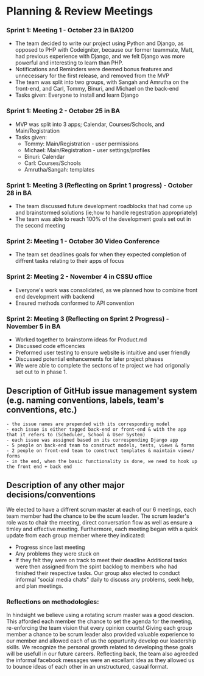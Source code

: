 

# <b>Planning & Review Meetings</b>

### <b>Sprint 1: Meeting 1</b> - October 23 in BA1200
 - The team decided to write our project using Python and Django, as opposed to PHP with Codeigniter, because our former teammate, Matt, had previous experience with Django, and we felt Django was more powerful and interesting to learn than PHP.
 - Notifications and Reminders were deemed bonus features and unnecessary for the first release, and removed from the MVP
 - The team was split into two groups, with Sangah and Amrutha on the front-end, and Carl, Tommy, Binuri, and Michael on the back-end
 - Tasks given: Everyone to install and learn Django

### <b>Sprint 1: Meeting 2</b> - October 25 in BA
 - MVP was split into 3 apps; Calendar, Courses/Schools, and Main/Registration
 - Tasks given:
	- Tommy: Main/Registration - user permissions
	- Michael: Main/Registration - user settings/profiles
	- Binuri: Calendar
	- Carl: Courses/Schools 
	- Amrutha/Sangah: templates
 
### <b>Sprint 1: Meeting 3 (Reflecting on Sprint 1 progress)</b> - October 28 in BA
 - The team discussed future development roadblocks that had come up and brainstormed solutions (ie;how to handle regestration appropriately)
 - The team was able to reach 100% of the development goals set out in the second meeting

  
### <b>Sprint 2: Meeting 1</b> - October 30 Video Conference
 - The team set deadlines goals for when they expected completion of diffrent tasks relating to their apps of focus

### <b>Sprint 2: Meeting 2</b> - November 4 in CSSU office
 - Everyone's work was consolidated, as we planned how to combine front end development with backend
 - Ensured methods conformed to API convention

### <b>Sprint 2: Meeting 3 (Reflecting on Sprint 2 Progress)</b> - November 5 in BA
 - Worked together to brainstorm ideas for Product.md
 - Discussed code efficencies
 - Preformed user testing to ensure website is intuitive and user friendly
 - Discussed potential enhancements for later project phases
 - We were able to complete the sectons of te project we had origonally set out to in phase 1.


## Description of GitHub issue management system (e.g. naming conventions, labels, team's conventions, etc.)
	- the issue names are prepended with its corresponding model
	- each issue is either tagged back-end or front-end & with the app that it refers to (Scheduler, School & User System) 
	- each issue was assigned based on its corresponding Django app
	- 5 people on back-end team to construct models, tests, views & forms
	- 2 people on front-end team to construct templates & maintain views/ forms
	- in the end, when the basic functionality is done, we need to hook up the front end + back end

## Description of any other major decisions/conventions

We elected to have a diffrent scrum master at each of our 6 meetings, each team member had the chance to be the scum leader. The scrum leader's role was to chair the meeting, direct conversation flow as well as ensure a timley and effective meeting. Furthermore, each meeting began with a quick update from each group member where they indicated: 
  * Progress since last meeting 
  * Any problems they were stuck on
  * If they felt they were on track to meet their deadline
Additional tasks were then assigned from the spint backlog to members who had finished their respective tasks.
Our group also elected to conduct informal "social media chats" daily to discuss any problems, seek help, and plan meetings.

### Reflections on methodologies:

In hindsight we believe using a rotating scrum master was a good descion. This afforded each member the chance to set the agenda for the meeting, re-enforcing the team vision that every opinion counts! Giving each group member a chance to be scrum leader also provided valuable experience to our member and allowed each of us the oppurtunity develop our leadership skills. We recognize the personal growth related to developing these goals will be usefull in our future careers. Reflecting back, the team also agreeded the informal facebook messages were an excellant idea as they allowed us to bounce ideas of each other in an unstructured, casual format.



